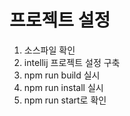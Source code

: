 # 프로젝트 설정
1. 소스파일 확인
2. intellij 프로젝트 설정 구축
3. npm run build 실시
3. npm run install 실시
4. npm run start로 확인